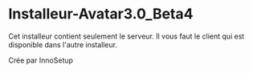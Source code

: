 # Installeur-Avatar3.0_Beta4
Cet installeur contient seulement le serveur. Il vous faut le client qui est disponible dans l'autre installeur.

Crée par InnoSetup
